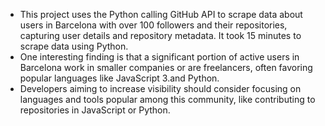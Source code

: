 * This project uses the Python calling GitHub API to scrape data about users in Barcelona with over 100 followers and their repositories, capturing user details and repository metadata. It took 15 minutes to scrape data using Python.
* One interesting finding is that a significant portion of active users in Barcelona work in smaller companies or are freelancers, often favoring popular languages like JavaScript 3.and Python.
* Developers aiming to increase visibility should consider focusing on languages and tools popular among this community, like contributing to repositories in JavaScript or Python.